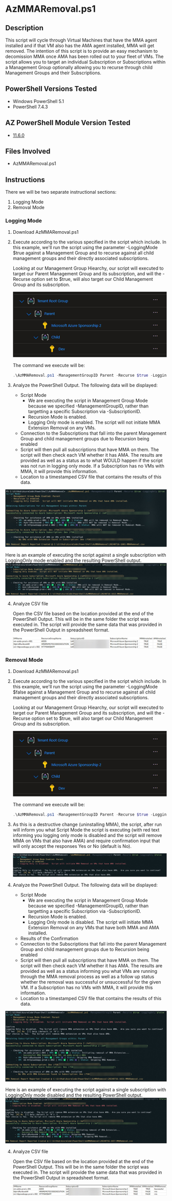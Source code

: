 # AzMMARemoval.ps1
## Description
This script will cycle through Virtual Machines that have the MMA agent installed and if that VM also has the AMA agent installed, MMA will get removed.  The intention of this script is to provide an easy mechanism to decomission MMA once AMA has been rolled out to your fleet of VMs. The script allows you to target an individual Subscription or Subscriptions within a Management Group optionally allowing you to recurse through child Management Groups and their Subscriptions.

## PowerShell Versions Tested
- Windows PowerShell 5.1
- PowerShell 7.4.3

## AZ PowerShell Module Version Tested
- [11.6.0](https://github.com/Azure/azure-powershell/releases)

## Files Involved
- AzMMARemoval.ps1

## Instructions
There we will be two separate instructional sections:
1. Logging Mode
2. Removal Mode


### Logging Mode
1. Download AzMMARemoval.ps1
      
2. Execute according to the various specified in the script which include.  In this example, we'll run the script using the parameter -LoggingMode $true against a Management Group and to recurse against all child management groups and their directly associated subscriptions.

    Looking at our Management Group Hiearchy, our script will executed to target our Parent Management Group and its subscription, and will the -Recurse option set to $true, will also target our Child Management Group and its subscription.

    ![Alt text](./DemoScreenshots/demo1.jpg?raw=true)

    The command we execute will be:
      ```PowerShell
    .\AzMMARemoval.ps1 -ManagementGroupID Parent -Recurse $true -LoggingOnly $true
    ```
3. Analyze the PowerShell Output.  The following data will be displayed:
    * Script Mode
      * We are executing the script in Management Group Mode because we specified -ManagementGroupID, rather than targetting a specific Subscription via -SubscriptionID.
      * Recursion Mode is enabled.  
      * Logging Only mode is enabled.  The script will not initiate MMA Extension Removal on any VMs.
    * Connection to the Subscriptions that fall into the parent Management Group and child management groups due to Recursion being enabled
    * Script will then pull all subscriptions that have MMA on them.  The script will then check each VM whether it has AMA.  The results are provided as well as a status as to what WOULD happen if the script was not run in logging only mode.  If a Subscription has no VMs with MMA, it will provide this information.
    * Location to a timestamped CSV file that contains the results of this data.

![Alt text](./DemoScreenshots/demo2.jpg?raw=true)

  Here is an example of executing the script against a single subscription with LoggingOnly mode enabled and the resulting PowerShell output.
  ![Alt text](./DemoScreenshots/demo3.jpg?raw=true)

4. Analyze CSV file

    Open the CSV file based on the location provided at the end of the PowerShell Output. This will be in the same folder the script was executed in.  The script will provide the same data that was provided in the PowerShell Output in spreadsheet format.

      ![Alt text](./DemoScreenshots/demo4.jpg?raw=true)


### Removal Mode
1. Download AzMMARemoval.ps1
      
2. Execute according to the various specified in the script which include.  In this example, we'll run the script using the parameter -LoggingMode $false against a Management Group and to recurse against all child management groups and their directly associated subscriptions.

    Looking at our Management Group Hiearchy, our script will executed to target our Parent Management Group and its subscription, and will the -Recurse option set to $true, will also target our Child Management Group and its subscription.

    ![Alt text](./DemoScreenshots/demo1.jpg?raw=true)

    The command we execute will be:
      ```PowerShell
    .\AzMMARemoval.ps1 -ManagementGroupID Parent -Recurse $true -LoggingOnly $false
    ```
3. As this is a destructive change (uninstalling MMA), the script, after run will inform you what Script Mode the script is executing (with red text informing you logging only mode is disabled and the script will remove MMA on VMs that also have AMA) and require confirmation input that will only accept the responses Yes or No (default is No).

    ![Alt text](./DemoScreenshots/demo5.jpg?raw=true)

4. Analyze the PowerShell Output.  The following data will be displayed:
    * Script Mode
      * We are executing the script in Management Group Mode because we specified -ManagementGroupID, rather than targetting a specific Subscription via -SubscriptionID.
      * Recursion Mode is enabled.  
      * Logging Only mode is disabled.  The script will initiate MMA Extension Removal on any VMs that have both MMA and AMA installed.
    * Results of the Confirmation 
    * Connection to the Subscriptions that fall into the parent Management Group and child management groups due to Recursion being enabled
    * Script will then pull all subscriptions that have MMA on them.  The script will then check each VM whether it has AMA.  The results are provided as well as a status informing you what VMs are running through the MMA removal process as well as a follow up status whether the removal was successful or unsuccessful for the given VM.  If a Subscription has no VMs with MMA, it will provide this information.
    * Location to a timestamped CSV file that contains the results of this data.

![Alt text](./DemoScreenshots/demo6.jpg?raw=true)

  Here is an example of executing the script against a single subscription with LoggingOnly mode disabled and the resulting PowerShell output.
  ![Alt text](./DemoScreenshots/demo7.jpg?raw=true)

4. Analyze CSV file

    Open the CSV file based on the location provided at the end of the PowerShell Output. This will be in the same folder the script was executed in.  The script will provide the same data that was provided in the PowerShell Output in spreadsheet format.  

      ![Alt text](./DemoScreenshots/demo8.jpg?raw=true)
